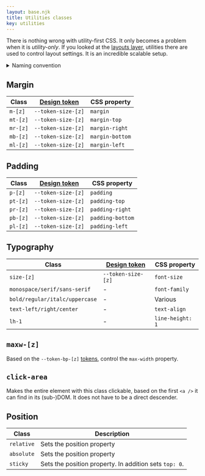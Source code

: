 ```yaml
---
layout: base.njk
title: Utilities classes
key: utilities
---
```


There is nothing wrong with utility-first CSS. It only becomes a
problem when it is _utility-only_. If you looked at the
[layouts layer](/layouts), utilities there are used
to control layout settings. It is an incredible scalable setup.

<details>
  <summary>Naming convention</summary>
  <p>Feo.css offers a very limited set of utility classes, mostly based
  on the available <a href="/tokens">design tokens</a>. In all
  he classes that you see, the <code>[z]</code> is a
  placeholder for the number corresponding to the correct design
  token.</p>
</details>

## Margin

<div>
  <table>
    <thead>
      <tr>
        <th>Class</th>
        <th><a href="tokens.html">Design token</a></th>
        <th>CSS property</th>
      </tr>
    </thead>
    <tbody>
      <tr>
        <td><code>m-[z]</code></td>
        <td><code>--token-size-[z]</code></td>
        <td><code>margin</code></td>
      </tr>
      <tr>
        <td><code>mt-[z]</code></td>
        <td><code>--token-size-[z]</code></td>
        <td><code>margin-top</code></td>
      </tr>
      <tr>
        <td><code>mr-[z]</code></td>
        <td><code>--token-size-[z]</code></td>
        <td><code>margin-right</code></td>
      </tr>
      <tr>
        <td><code>mb-[z]</code></td>
        <td><code>--token-size-[z]</code></td>
        <td><code>margin-bottom</code></td>
      </tr>
      <tr>
        <td><code>ml-[z]</code></td>
        <td><code>--token-size-[z]</code></td>
        <td><code>margin-left</code></td>
      </tr>
    </tbody>
  </table>
</div>

## Padding

<div>
  <table>
    <thead>
      <tr>
        <th>Class</th>
        <th><a href="tokens.html">Design token</a></th>
        <th>CSS property</th>
      </tr>
    </thead>
    <tbody>
      <tr>
        <td><code>p-[z]</code></td>
        <td><code>--token-size-[z]</code></td>
        <td><code>padding</code></td>
      </tr>
      <tr>
        <td><code>pt-[z]</code></td>
        <td><code>--token-size-[z]</code></td>
        <td><code>padding-top</code></td>
      </tr>
      <tr>
        <td><code>pr-[z]</code></td>
        <td><code>--token-size-[z]</code></td>
        <td><code>padding-right</code></td>
      </tr>
      <tr>
        <td><code>pb-[z]</code></td>
        <td><code>--token-size-[z]</code></td>
        <td><code>padding-bottom</code></td>
      </tr>
      <tr>
        <td><code>pl-[z]</code></td>
        <td><code>--token-size-[z]</code></td>
        <td><code>padding-left</code></td>
      </tr>
    </tbody>
  </table>
</div>

## Typography

<div>
  <table>
    <thead>
      <tr>
        <th>Class</th>
        <th><a href="tokens.html">Design token</a></th>
        <th>CSS property</th>
      </tr>
    </thead>
    <tbody>
      <tr>
        <td><code>size-[z]</code></td>
        <td><code>--token-size-[z]</code></td>
        <td><code>font-size</code></td>
      </tr>
      <tr>
        <td><code>monospace/serif/sans-serif</code></td>
        <td>-</td>
        <td><code>font-family</code></td>
      </tr>
      <tr>
        <td><code>bold/regular/italc/uppercase</code></td>
        <td>-</td>
        <td>Various</td>
      </tr>
      <tr>
        <td><code>text-left/right/center</code></td>
        <td>-</td>
        <td><code>text-align</code></td>
      </tr>
      <tr>
        <td><code>lh-1</code></td>
        <td>-</td>
        <td><code>line-height: 1</code></td>
      </tr>
    </tbody>
  </table>
</div>

## `maxw-[z]`

Based on the `--token-bp-[z]` [tokens](/tokens), control the `max-width` property.

## `click-area`

Makes the entire element with this class clickable, based on the
first `<a />` it can find in its (sub-)DOM. It does not
have to be a direct descender.

## Position

<div>
  <table>
    <thead>
      <tr>
        <th>Class</th>
        <th>Description</th>
      </tr>
    </thead>
    <tbody>
      <tr>
        <td><code>relative</code></td>
        <td>Sets the position property</td>
      </tr>
      <tr>
        <td><code>absolute</code></td>
        <td>Sets the position property</td>
      </tr>
      <tr>
        <td><code>sticky</code></td>
        <td>
          Sets the position property. In addition sets
          <code>top: 0</code>.
        </td>
      </tr>
    </tbody>
  </table>
</div>
